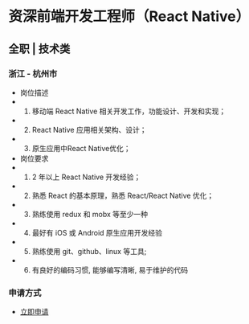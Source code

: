 
# 资深前端开发工程师（React Native）
## 全职  |  技术类
### 浙江 - 杭州市

- 岗位描述
- 1. 移动端 React Native 相关开发工作，功能设计、开发和实现；
- 2. React Native 应用相关架构、设计；
- 3. 原生应用中React Native优化；
- 岗位要求
- 1. 2 年以上 React Native 开发经验；
- 2. 熟悉 React 的基本原理，熟悉 React/React Native 优化；
- 3. 熟练使用 redux 和 mobx 等至少一种
- 4. 最好有 iOS 或 Android 原生应用开发经验
- 5. 熟练使用 git、github、linux 等工具;
- 6. 有良好的编码习惯, 能够编写清晰, 易于维护的代码
### 申请方式
- <a href="mailto:hr@tuya.com?subject=求职简历-资深前端开发工程师（React Native）-来自GitHub">立即申请</a>